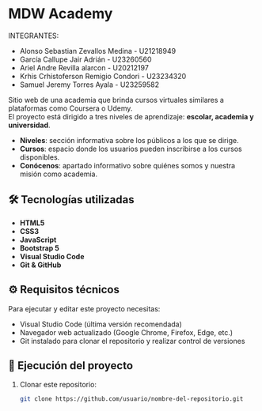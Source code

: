 # MDW Academy

INTEGRANTES:
- Alonso Sebastian Zevallos Medina - U21218949
- García Callupe Jair Adrián - U23260560
- Ariel Andre Revilla alarcon - U20212197
- Krhis Crhistoferson Remigio Condori - U23234320
- Samuel Jeremy Torres Ayala - U23259582

Sitio web de una academia que brinda cursos virtuales similares a plataformas como Coursera o Udemy.  
El proyecto está dirigido a tres niveles de aprendizaje: **escolar, academia y universidad**.  

- **Niveles**: sección informativa sobre los públicos a los que se dirige.  
- **Cursos**: espacio donde los usuarios pueden inscribirse a los cursos disponibles.  
- **Conócenos**: apartado informativo sobre quiénes somos y nuestra misión como academia.  

## 🛠️ Tecnologías utilizadas

- **HTML5**
- **CSS3**
- **JavaScript**
- **Bootstrap 5**
- **Visual Studio Code**
- **Git & GitHub**

## ⚙️ Requisitos técnicos

Para ejecutar y editar este proyecto necesitas:

- Visual Studio Code (última versión recomendada)
- Navegador web actualizado (Google Chrome, Firefox, Edge, etc.)
- Git instalado para clonar el repositorio y realizar control de versiones

## 📂 Ejecución del proyecto

1. Clonar este repositorio:  
   ```bash
   git clone https://github.com/usuario/nombre-del-repositorio.git